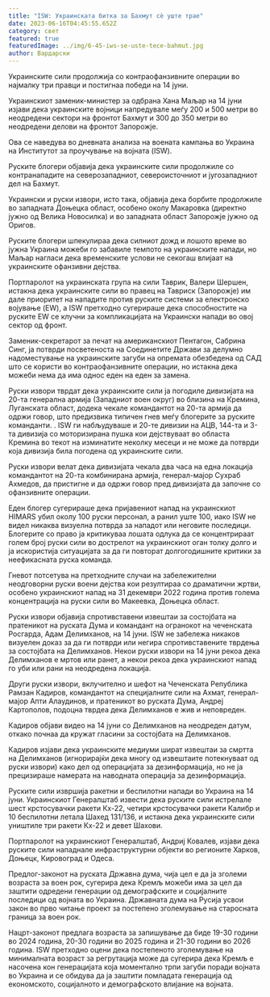 ```yaml
---
title: "ISW: Украинската битка за Бахмут сè уште трае"
date: 2023-06-16T04:45:55.652Z
category: свет
featured: true
featuredImage: ../img/6-45-iws-se-uste-tece-bahmut.jpg
author: Вардарски
---
```

Украинските сили продолжија со контраофанзивните операции во најмалку три правци и постигнаа победи на 14 јуни.

Украинскиот заменик-министер за одбрана Хана Маљар на 14 јуни изјави дека украинските војници напредувале меѓу 200 и 500 метри во неодредени сектори на фронтот Бахмут и 300 до 350 метри во неодредени делови на фронтот Запорожје.

Ова се наведува во дневната анализа на воената кампања во Украина на Институтот за проучување на војната (ISW).

Руските блогери објавија дека украинските сили продолжиле со контранападите на северозападниот, североисточниот и југозападниот дел на Бахмут.

Украински и руски извори, исто така, објавија дека борбите продолжиле во западната Доњецка област, особено околу Макаровка (директно јужно од Велика Новосилка) и во западната област Запорожје јужно од Оригов.

Руските блогери шпекулираа дека силниот дожд и лошото време во јужна Украина можеби го забавиле темпото на украинските напади, но Маљар нагласи дека временските услови не секогаш влијаат на украинските офанзивни дејства.

Портпаролот на украинската група на сили Таврик, Валери Шершен, истакна дека украинските сили во правец на Тавриск (Запорожје) им дале приоритет на нападите против руските системи за електронско војување (EW), а ISW претходно сугерираше дека способностите на руските EW се клучни за компликацијата на Украински напади во овој сектор од фронт.

Заменик-секретарот за печат на американскиот Пентагон, Сабрина Синг, ја потврди посветеноста на Соединетите Држави за делумно надоместување на украинските загуби на опремата обезбедена од САД што се користи во контраофанзивните операции, но истакна дека можеби нема да има однос еден на еден за замена.

Руски извори тврдат дека украинските сили ја погодиле дивизијата на 20-та генерална армија (Западниот воен округ) во близина на Кремина, Луганската област, додека чекале командантот на 20-та армија да одржи говор, што предизвика типичен гнев меѓу блогерите за руските команданти. . ISW ги набљудуваше и 20-те дивизии на АЦВ, 144-та и 3-та дивизија со моторизирана пушка кои дејствуваат во областа Кремина во текот на изминатите неколку месеци и не може да потврди која дивизија била погодена од украинските сили.

Руски извори велат дека дивизијата чекала два часа на една локација командантот на 20-та комбинирана армија, генерал-мајор Сухраб Ахмедов, да пристигне и да одржи говор пред дивизијата да започне со офанзивните операции.

Еден блогер сугерираше дека пријавениот напад на украинскиот HIMARS убил околу 100 руски персонал, а ранил уште 100, иако ISW не видел никаква визуелна потврда за нападот или неговите последици. Блогерите со право ја критикуваа лошата одлука да се концентрираат голем број руски сили во дострелот на украинскиот оган толку долго и ја искористија ситуацијата за да ги повторат долгогодишните критики за неефикасната руска команда.

Гневот потсетува на претходните случаи на забележителни неодговорни руски воени дејства кои резултираа со драматични жртви, особено украинскиот напад на 31 декември 2022 година против голема концентрација на руски сили во Макеевка, Доњецка област.

Руски извори објавија спротивставени извештаи за состојбата на пратеникот на руската Дума и командант на огранокот на чеченската Росгарда, Адам Делимханов, на 14 јуни. ISW не забележа никаков визуелен доказ за да ги потврди или негира спротивставените тврдења за состојбата на Делимханов. Некои руски извори на 14 јуни рекоа дека Делимханов е мртов или ранет, а некои рекоа дека украинскиот напад го уби или рани на неодредена локација.

Други руски извори, вклучително и шефот на Чеченската Република Рамзан Кадиров, командантот на специјалните сили на Ахмат, генерал-мајор Апти Алаудинов, и пратеникот во руската Дума, Андреј Картополов, подоцна тврдеа дека Делимханов е жив и неповреден.

Кадиров објави видео на 14 јуни со Делимханов на неодреден датум, откако почнаа да кружат гласини за состојбата на Делимханов.

Кадиров изјави дека украинските медиуми шират извештаи за смртта на Делимханов (игнорирајќи дека многу од извештаите потекнуваат од руски извори) како дел од операцијата за дезинформација, но не ја прецизираше намерата на наводната операција за дезинформација.

Руските сили извршија ракетни и беспилотни напади во Украина на 14 јуни. Украинскиот Генералштаб извести дека руските сили истрелале шест крстосувачки ракети Кх-22, четири крстосувачки ракети Калибр и 10 беспилотни летала Шахед 131/136, и истакна дека украинските сили уништиле три ракети Кх-22 и девет Шахови.

Портпаролот на украинскиот Генералштаб, Андриј Ковалев, изјави дека руските сили нападнале инфраструктурни објекти во регионите Харков, Доњецк, Кировоград и Одеса.

Предлог-законот на руската Државна дума, чија цел е да ја зголеми возраста за воен рок, сугерира дека Кремљ можеби има за цел да заштити одредени генерации од демографските и социјалните последици од војната во Украина. Државната дума на Русија усвои закон во прво читање проект за постепено зголемување на старосната граница за воен рок.

Нацрт-законот предлага возраста за запишување да биде 19-30 години во 2024 година, 20-30 години во 2025 година и 21-30 години во 2026 година. ISW претходно оцени дека постепеното зголемување на минималната возраст за регрутација може да сугерира дека Кремљ е насочена кон генерацијата која моментално трпи загуби поради војната во Украина и се обидува да ја заштити помладата генерација од економското, социјалното и демографското влијание на војната.